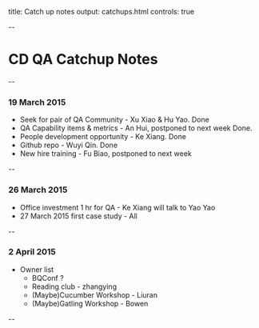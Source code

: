 title: Catch up notes
output: catchups.html
controls: true

--

# CD QA Catchup Notes

--

### 19 March 2015

* Seek for pair of QA Community - Xu Xiao & Hu Yao. Done
* QA Capability items & metrics - An Hui, postponed to next week Done.
* People development opportunity - Ke Xiang. Done
* Github repo - Wuyi Qin. Done
* New hire training - Fu Biao, postponed to next week

--

### 26 March 2015

* Office investment 1 hr for QA - Ke Xiang will talk to Yao Yao
* 27 March 2015 first case study - All

--

### 2 April 2015

* Owner list
	- BQConf ?
	- Reading club - zhangying
	- (Maybe)Cucumber Workshop - Liuran
	- (Maybe)Gatling Workshop - Bowen

--
